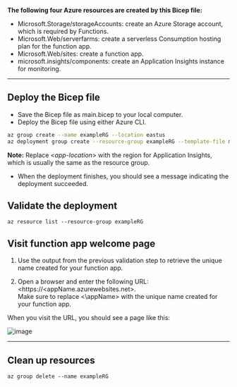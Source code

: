 

__The following four Azure resources are created by this Bicep file:__

* Microsoft.Storage/storageAccounts: create an Azure Storage account, which is required by Functions.
* Microsoft.Web/serverfarms: create a serverless Consumption hosting plan for the function app.
* Microsoft.Web/sites: create a function app.
* microsoft.insights/components: create an Application Insights instance for monitoring.

<hr>

## Deploy the Bicep file

* Save the Bicep file as main.bicep to your local computer.
* Deploy the Bicep file using either Azure CLI.

```sh
az group create --name exampleRG --location eastus
az deployment group create --resource-group exampleRG --template-file main.bicep --parameters appInsightsLocation=<app-location>
```

__Note:__
Replace <*app-location*> with the region for Application Insights, which is usually the same as the resource group.

* When the deployment finishes, you should see a message indicating the deployment succeeded.


## Validate the deployment

```
az resource list --resource-group exampleRG
```

## Visit function app welcome page

1. Use the output from the previous validation step to retrieve the unique name created for your function app.

2. Open a browser and enter the following URL: <https://<appName.azurewebsites.net>. 
 <br>Make sure to replace <\appName> with the unique name created for your function app.

When you visit the URL, you should see a page like this:

![image](https://learn.microsoft.com/en-us/azure/azure-functions/media/functions-create-first-function-bicep/function-app-bicep.png)

<hr>

## Clean up resources

```
az group delete --name exampleRG
```

